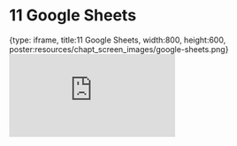 # 11 Google Sheets
 
{type: iframe, title:11 Google Sheets, width:800, height:600, poster:resources/chapt_screen_images/google-sheets.png}
![](https://datatrail-jhu.github.io/DataTrail_ReOrg/no_toc/google-sheets.html)
 

 

